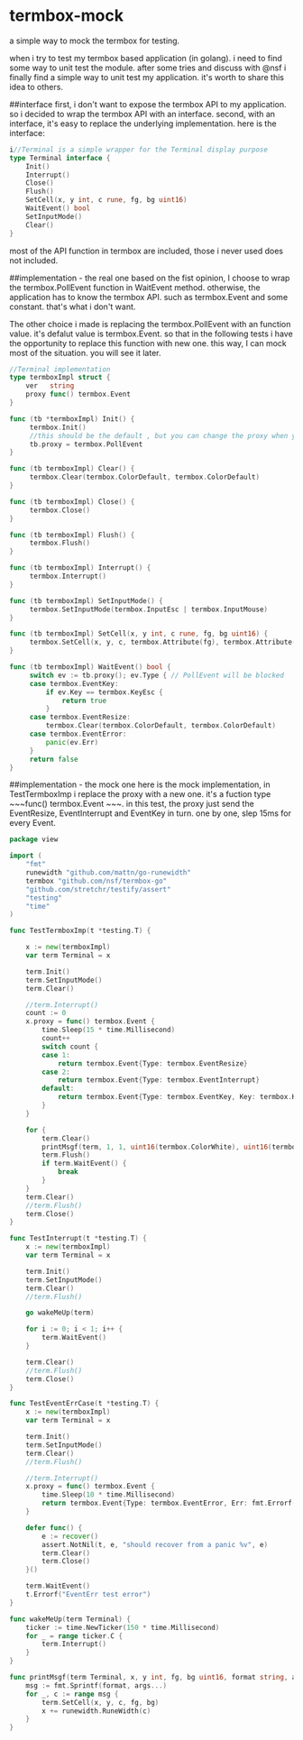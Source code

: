 # termbox-mock
a simple way to mock the termbox for testing. 

when i try to test my termbox based application (in golang). i need to find some way to unit test the module. after some tries and discuss with @nsf i finally find a simple way to unit test my application. it's worth to share this idea to others.   

##interface
first, i don't want to expose the termbox API to my application. so i decided to wrap the termbox API with an interface. second, with an interface, it's easy to replace the underlying implementation. here is the interface:

~~~go
i//Terminal is a simple wrapper for the Terminal display purpose
type Terminal interface {
    Init()
    Interrupt()
    Close()
    Flush()
    SetCell(x, y int, c rune, fg, bg uint16)
    WaitEvent() bool
    SetInputMode()
    Clear()
}
~~~

most of the API function in termbox are included, those i never used does not included.

##implementation - the real one
based on the fist opinion, I choose to wrap the termbox.PollEvent function in WaitEvent method. otherwise, the application has to know the termbox API. such as termbox.Event and some constant. that's what i don't want. 

The other choice i made is replacing the termbox.PollEvent with an function value. it's defalut value is termbox.Event. so that in the following tests i have the opportunity to replace this function with new one. this way, I can mock most of the situation. you will see it later.

~~~go
//Terminal implementation
type termboxImpl struct {
    ver   string
    proxy func() termbox.Event
}

func (tb *termboxImpl) Init() {
     termbox.Init()
     //this should be the default , but you can change the proxy when you need it
     tb.proxy = termbox.PollEvent
}

func (tb termboxImpl) Clear() {
     termbox.Clear(termbox.ColorDefault, termbox.ColorDefault)
}

func (tb termboxImpl) Close() {
     termbox.Close()
}

func (tb termboxImpl) Flush() {
     termbox.Flush()
}

func (tb termboxImpl) Interrupt() {
     termbox.Interrupt()
}

func (tb termboxImpl) SetInputMode() {
     termbox.SetInputMode(termbox.InputEsc | termbox.InputMouse)
}

func (tb termboxImpl) SetCell(x, y int, c rune, fg, bg uint16) {
     termbox.SetCell(x, y, c, termbox.Attribute(fg), termbox.Attribute(bg))
}

func (tb termboxImpl) WaitEvent() bool {
     switch ev := tb.proxy(); ev.Type { // PollEvent will be blocked
     case termbox.EventKey:
         if ev.Key == termbox.KeyEsc {
             return true
         }
     case termbox.EventResize:
         termbox.Clear(termbox.ColorDefault, termbox.ColorDefault)
     case termbox.EventError:
         panic(ev.Err)
     }
     return false
}
~~~

##implementation - the mock one
here is the mock implementation, in TestTermboxImp i replace the proxy with a new one. it's a fuction type ~~~func() termbox.Event ~~~. in this test, the proxy just send the EventResize, EventInterrupt and EventKey in turn. one by one, slep 15ms for every Event. 

~~~go
package view

import (
	"fmt"
	runewidth "github.com/mattn/go-runewidth"
	termbox "github.com/nsf/termbox-go"
	"github.com/stretchr/testify/assert"
	"testing"
	"time"
)

func TestTermboxImp(t *testing.T) {

	x := new(termboxImpl)
	var term Terminal = x

	term.Init()
	term.SetInputMode()
	term.Clear()

	//term.Interrupt()
	count := 0
	x.proxy = func() termbox.Event {
		time.Sleep(15 * time.Millisecond)
		count++
		switch count {
		case 1:
			return termbox.Event{Type: termbox.EventResize}
		case 2:
			return termbox.Event{Type: termbox.EventInterrupt}
		default:
			return termbox.Event{Type: termbox.EventKey, Key: termbox.KeyEsc}
		}
	}

	for {
		term.Clear()
		printMsgf(term, 1, 1, uint16(termbox.ColorWhite), uint16(termbox.ColorDefault), "Press ESC to stop the test.%d", count)
		term.Flush()
		if term.WaitEvent() {
			break
		}
	}
	term.Clear()
	//term.Flush()
	term.Close()
}
~~~

~~~go
func TestInterrupt(t *testing.T) {
	x := new(termboxImpl)
	var term Terminal = x

	term.Init()
	term.SetInputMode()
	term.Clear()
	//term.Flush()

	go wakeMeUp(term)

	for i := 0; i < 1; i++ {
		term.WaitEvent()
	}

	term.Clear()
	//term.Flush()
	term.Close()
}
~~~

~~~go
func TestEventErrCase(t *testing.T) {
	x := new(termboxImpl)
	var term Terminal = x

	term.Init()
	term.SetInputMode()
	term.Clear()
	//term.Flush()

	//term.Interrupt()
	x.proxy = func() termbox.Event {
		time.Sleep(10 * time.Millisecond)
		return termbox.Event{Type: termbox.EventError, Err: fmt.Errorf("after 10 ms, fake an error", 10)}
	}

	defer func() {
		e := recover()
		assert.NotNil(t, e, "should recover from a panic %v", e)
		term.Clear()
		term.Close()
	}()

	term.WaitEvent()
	t.Errorf("EventErr test error")
}

func wakeMeUp(term Terminal) {
	ticker := time.NewTicker(150 * time.Millisecond)
	for _ = range ticker.C {
		term.Interrupt()
	}
}

func printMsgf(term Terminal, x, y int, fg, bg uint16, format string, args ...interface{}) {
	msg := fmt.Sprintf(format, args...)
	for _, c := range msg {
		term.SetCell(x, y, c, fg, bg)
		x += runewidth.RuneWidth(c)
	}
}
~~~
